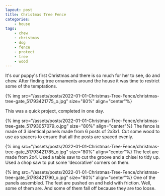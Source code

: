 ```yaml
---
layout: post
title: Christmas Tree Fence
categories:
    - house
tags:
    - chew
    - christmas
    - dog
    - fence
    - protect
    - tree
    - wood
---
```



It's our puppy's first Christmas and there is so much for her to see, do and chew. After finding tree ornaments around the house it was time to restrict some of the temptations.




{% img src="/assets/posts/2022-01-01-Christmas-Tree-Fence/christmas-tree-gate_51793421775_o.jpg" size="80%" align="center"%}


This was a quick project, completed in one day.




{% img src="/assets/posts/2022-01-01-Christmas-Tree-Fence/christmas-tree-gate_51793057079_o.jpg" size="80%" align="center"%}
The fence is made of 3 identical panels made from 6 posts of 2x3x1. Cut some wood to use as spacers to ensure that all the posts are spaced evenly.




{% img src="/assets/posts/2022-01-01-Christmas-Tree-Fence/christmas-tree-gate_51793421785_o.jpg" size="80%" align="center"%}
The feet are made from 2x4. Used a table saw to cut the groove and a chisel to tidy up. Used a chop saw to put some 'decorative' corners on them.




{% img src="/assets/posts/2022-01-01-Christmas-Tree-Fence/christmas-tree-gate_51793421790_o.jpg" size="80%" align="center"%}
One of the panels assembled. The feet are pushed on and held with friction. Well, some of them are. And some of them fall off because they are too loose.



